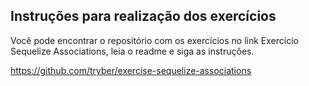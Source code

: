 ## Instruções para realização dos exercícios

Você pode encontrar o repositório com os exercícios no link Exercício Sequelize Associations, leia o readme e siga as instruções.

https://github.com/tryber/exercise-sequelize-associations
